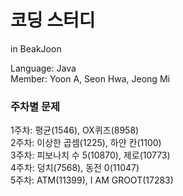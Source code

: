 # 코딩 스터디
in BeakJoon  
  
Language: Java  
Member: Yoon A, Seon Hwa, Jeong Mi  
  
### 주차별 문제
1주차: 평균(1546), OX퀴즈(8958)  
2주차: 이상한 곱셈(1225), 하얀 칸(1100)  
3주차: 피보나치 수 5(10870), 제로(10773)  
4주차: 덩치(7568), 동전 0(11047)  
5주차: ATM(11399), I AM GROOT(17283)